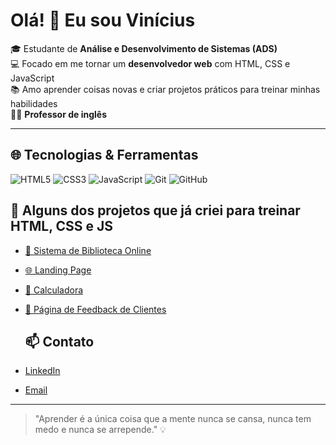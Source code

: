 # Olá! 👋 Eu sou Vinícius

🎓 Estudante de **Análise e Desenvolvimento de Sistemas (ADS)**  
💻 Focado em me tornar um **desenvolvedor web** com HTML, CSS e JavaScript  
📚 Amo aprender coisas novas e criar projetos práticos para treinar minhas habilidades  
🧑‍🏫 **Professor de inglês**

---
## 🌐 Tecnologias & Ferramentas
![HTML5](https://img.shields.io/badge/-HTML5-E34F26?logo=html5&logoColor=white)
![CSS3](https://img.shields.io/badge/-CSS3-1572B6?logo=css3)
![JavaScript](https://img.shields.io/badge/-JavaScript-F7DF1E?logo=javascript&logoColor=black)
![Git](https://img.shields.io/badge/-Git-F05032?logo=git&logoColor=white)
![GitHub](https://img.shields.io/badge/-GitHub-181717?logo=github&logoColor=white)

## 🚀 Alguns dos projetos que já criei para treinar HTML, CSS e JS
- [📖 Sistema de Biblioteca Online](https://vinivmarinho.github.io/projetos/biblioteca/index.html)  
- [🌐 Landing Page](https://vinivmarinho.github.io/projetos/landing_page/index.html)  
- [🧮 Calculadora](https://vinivmarinho.github.io/projetos/calculadora/index.html)  
- [💬 Página de Feedback de Clientes](https://vinivmarinho.github.io/projetos/feedback_clientes/index.html)

  ## 📫 Contato

- [LinkedIn](https://www.linkedin.com/in/vin%C3%ADcius-marinho-376a8a365/)  
- [Email](mailto:vini.marinho2004@gmail.com)
  
---

> "Aprender é a única coisa que a mente nunca se cansa, nunca tem medo e nunca se arrepende." 💡

